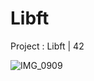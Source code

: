 # Libft
Project : Libft | 42

![IMG_0909](https://user-images.githubusercontent.com/76960878/139694725-abff7c76-3e4a-4e05-aaa5-f20cfbc68d34.jpg)
